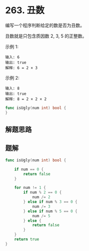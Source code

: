 # 263. 丑数
编写一个程序判断给定的数是否为丑数。  

丑数就是只包含质因数 2, 3, 5 的正整数。  

示例 1:
```
输入: 6
输出: true
解释: 6 = 2 × 3
```
示例 2:
```
输入: 8
输出: true
解释: 8 = 2 × 2 × 2
```

```go
func isUgly(num int) bool {
}
```

## 解题思路

## 题解

```go
func isUgly(num int) bool {

    if num == 0 {
        return false
    }

    for num != 1 {
        if num % 2 == 0 {
            num /= 2
        } else if num % 3 == 0 {
            num /= 3
        } else if num % 5 == 0 {
            num /= 5
        } else {
            return false
        }
    }
    return true
}
```
